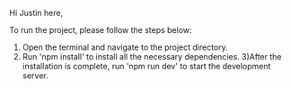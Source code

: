 Hi Justin here,

To run the project, please follow the steps below:

1) Open the terminal and navigate to the project directory.
2) Run 'npm install' to install all the necessary dependencies.
3)After the installation is complete, run 'npm run dev' to start the development server.

